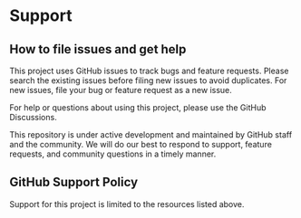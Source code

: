 
# Support

## How to file issues and get help

This project uses GitHub issues to track bugs and feature requests.
Please search the existing issues before filing new issues to avoid duplicates.
For new issues, file your bug or feature request as a new issue.

For help or questions about using this project, please use the GitHub Discussions.

This repository is under active development and maintained by GitHub staff and the community.
We will do our best to respond to support, feature requests, and community questions in a timely manner.

## GitHub Support Policy

Support for this project is limited to the resources listed above.
